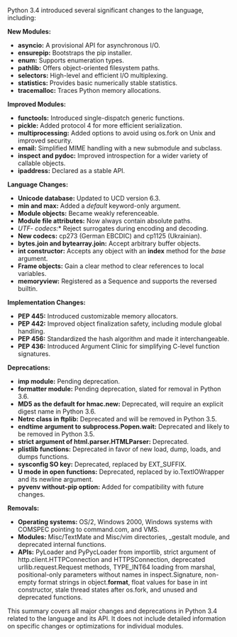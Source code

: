 Python 3.4 introduced several significant changes to the language, including:

**New Modules:**

* **asyncio:** A provisional API for asynchronous I/O.
* **ensurepip:** Bootstraps the pip installer.
* **enum:** Supports enumeration types.
* **pathlib:** Offers object-oriented filesystem paths.
* **selectors:** High-level and efficient I/O multiplexing.
* **statistics:** Provides basic numerically stable statistics.
* **tracemalloc:** Traces Python memory allocations.

**Improved Modules:**

* **functools:** Introduced single-dispatch generic functions.
* **pickle:** Added protocol 4 for more efficient serialization.
* **multiprocessing:** Added options to avoid using os.fork on Unix and improved security.
* **email:** Simplified MIME handling with a new submodule and subclass.
* **inspect and pydoc:** Improved introspection for a wider variety of callable objects.
* **ipaddress:** Declared as a stable API.

**Language Changes:**

* **Unicode database:** Updated to UCD version 6.3.
* **min and max:** Added a *default* keyword-only argument.
* **Module objects:** Became weakly referenceable.
* **Module __file__ attributes:** Now always contain absolute paths.
* **UTF-* codecs:** Reject surrogates during encoding and decoding.
* **New codecs:** cp273 (German EBCDIC) and cp1125 (Ukrainian).
* **bytes.join and bytearray.join:** Accept arbitrary buffer objects.
* **int constructor:** Accepts any object with an __index__ method for the *base* argument.
* **Frame objects:** Gain a clear method to clear references to local variables.
* **memoryview:** Registered as a Sequence and supports the reversed builtin.

**Implementation Changes:**

* **PEP 445:** Introduced customizable memory allocators.
* **PEP 442:** Improved object finalization safety, including module global handling.
* **PEP 456:** Standardized the hash algorithm and made it interchangeable.
* **PEP 436:** Introduced Argument Clinic for simplifying C-level function signatures.

**Deprecations:**

* **imp module:** Pending deprecation.
* **formatter module:** Pending deprecation, slated for removal in Python 3.6.
* **MD5 as the default for hmac.new:** Deprecated, will require an explicit digest name in Python 3.6.
* **Netrc class in ftplib:** Deprecated and will be removed in Python 3.5.
* **endtime argument to subprocess.Popen.wait:** Deprecated and likely to be removed in Python 3.5.
* **strict argument of html.parser.HTMLParser:** Deprecated.
* **plistlib functions:** Deprecated in favor of new load, dump, loads, and dumps functions.
* **sysconfig SO key:** Deprecated, replaced by EXT_SUFFIX.
* **U mode in open functions:** Deprecated, replaced by io.TextIOWrapper and its newline argument.
* **pyvenv without-pip option:** Added for compatibility with future changes.

**Removals:**

* **Operating systems:** OS/2, Windows 2000, Windows systems with COMSPEC pointing to command.com, and VMS.
* **Modules:** Misc/TextMate and Misc/vim directories, _gestalt module, and deprecated internal functions.
* **APIs:** PyLoader and PyPycLoader from importlib, strict argument of http.client.HTTPConnection and HTTPSConnection, deprecated urllib.request.Request methods, TYPE_INT64 loading from marshal, positional-only parameters without names in inspect.Signature, non-empty format strings in object.__format__, float values for base in int constructor, stale thread states after os.fork, and unused and deprecated functions.

This summary covers all major changes and deprecations in Python 3.4 related to the language and its API. It does not include detailed information on specific changes or optimizations for individual modules.


